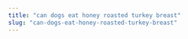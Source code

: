 ```yaml
---
title: "can dogs eat honey roasted turkey breast"
slug: "can-dogs-eat-honey-roasted-turkey-breast"
---
```


